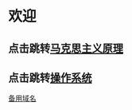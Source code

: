 # 欢迎
## 点击跳转[马克思主义原理](马克思主义原理/物质与意识的辩证关系.md)
## 点击跳转[操作系统](操作系统/index.md) 
[备用域名](https://zjjfxzl.pages.dev/)